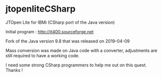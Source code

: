 # jtopenliteCSharp
JTOpen Lite for IBMi (CSharp port of the Java version)

Initial program :  http://jt400.sourceforge.net

Fork of the Java version 9.8 that was released on 2019-04-09



Mass conversion was made on Java code with a converter, adjustments are still required to have a working code.  

I need some strong CSharp programmers to help me out on this quest.  Thanks !
